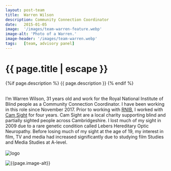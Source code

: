 ```yaml
---
layout: post-team
title:  Warren Wilson
description: Community Connection Coordinator
date:   2015-01-05
image:  '/images/team-warren-feature.webp'
image-alt: 'Photo of a Warren.'
image-header: '/images/team-warren.webp'
tags:   [team, advisory panel]
---
```


<!-- begin hero -->
  <div class="container">
    <div class="row">
      <div class="col col-12">
        <div class="hero2__inner">
          <div class="hero2__left">
            <h1 class="post__title">{{ page.title | escape }}</h1>
          {%if page.description %}
            {{ page.description }}
          {% endif %}
          <br><br>
          <p>I’m Warren Wilson, 31 years old and work for the Royal National Institute of Blind people as a Community Connection Coordinator. I have been working in this role since November 2017. Prior to working with <a href="https://www.rnib.org.uk/"> RNIB</a>, I worked with <a href="https://www.camsight.org.uk/"> Cam Sight</a> for four years. Cam Sight are a local charity supporting blind and partially sighted people across Cambridgeshire. I lost much of my sight in 2009 due to a rare genetic condition called Lebers Hereditary Optic Neuropathy. Before losing much of my sight at the age of 19, my interest in film, TV and media had increased significantly due to studying film Studies and Media Studies at A-level.
          <br><br>
          <img class="lazy" data-src="../images/team-panel-rnib.png" alt="logo">
          </p>
            </div>
          <div class="hero2__right">
              <img class="lazy" data-src="{{page.image-header}}" alt="{{page.image-alt}}">
        </div>
      </div>
    </div>
  </div>